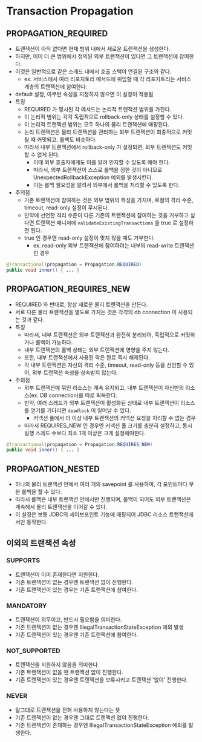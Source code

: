 # Transaction Propagation
## PROPAGATION_REQUIRED
- 트랜잭션이 아직 없다면 현재 범위 내에서 새로운 트랜잭션을 생성한다.
- 하지만, 이미 더 큰 범위에서 정의된 외부 트랜잭션이 있다면 그 트랜잭션에 참여한다.
- 이것은 일반적으로 같은 스레드 내에서 호출 스택이 연결된 구조와 같다.
    - ex. 서비스에서 여러 리포지토리 메서드에 위임할 때 각 리포지토리는 서비스 계층의 트랜잭션에 참여한다.
- default 설정, 아무런 속성을 지정하지 않으면 이 설정이 적용됨
- 특징
    - REQUIRED 가 명시된 각 메서드는 논리적 트랜잭션 범위를 가진다.
    - 이 논리적 범위는 각각 독립적으로 rollback-only 상태를 설정할 수 있다.
    - 이 논리적 트랜잭션 범위는 모두 하나의 물리 트랜잭션에 매핑된다.
    - 논리 트랜잭션은 물리 트랜잭션을 관리하는 외부 트랜잭션이 최종적으로 커밋될 때 커밋되고, 롤백도 비슷하다.
    - 따라서 내부 트랜잭션에서 rollback-only 가 설정되면, 외부 트랜잭션도 커밋할 수 없게 된다.
        - 이때 외부 호출자에게도 이를 알려 인지할 수 있도록 해야 한다.
        - 따라서, 외부 트랜잭션이 스스로 롤백을 정한 것이 아니므로 UnexpectedRollbackException 예외를 발생시킨다.
        - 이는 롤백 필요성을 알려서 외부에서 롤백을 처리할 수 있도록 한다.
- 주의점
    - 기존 트랜잭션에 참여하는 것은 외부 범위의 특성을 가지며, 로컬의 격리 수준, timeout, read-only 설정이 무시된다.
    - 만약에 선언한 격리 수준이 다른 기존의 트랜잭션에 참여하는 것을 거부하고 싶다면 트랜잭션 매니저에 `validateExistingTransactions` 을 true 로 설정하면 된다.
    - true 인 경우엔 read-only 설정이 맞지 않을 때도 거부한다.
        - ex. read-only 외부 트랜잭션에 참여하려는 내부의 read-write 트랜잭션인 경우
```java
@Transactional(propagation = Propagation.REQUIRED)
public void inner() { ... }
```
## PROPAGATION_REQUIRES_NEW
- REQUIRED 와 반대로, 항상 새로운 물리 트랜잭션을 만든다.
- 서로 다른 물리 트랜잭션을 별도로 가지는 것은 각각의 db connection 이 사용되는 것과 같다.
- 특징
    - 따라서, 내부 트랜잭션은 외부 트랜잭션과 완전히 분리되어, 독립적으로 커밋하거나 롤백이 가능하다.
    - 내부 트랜잭션의 롤백 상태는 외부 트랜잭션에 영향을 주지 않는다.
    - 또한, 내부 트랜잭션에서 사용된 락은 완료 즉시 해제된다.
    - 각 내부 트랜잭션은 자신의 격리 수준, timeout, read-only 등을 선언할 수 있어, 외부 트랜잭션 속성을 상속받지 않는다.
- 주의점
    - 외부 트랜잭션에 묶인 리소스는 계속 유지되고, 내부 트랜잭션이 자신만의 리소스(ex. DB connection)를 따로 획득한다.
    - 만약, 여러 스레드가 외부 트랜잭션이 활성화된 상태로 내부 트랜잭션이 리소스를 얻기를 기다리면 `deadlock` 이 일어날 수 있다.
        - 커넥션 풀에서 더 이상 내부 트랜잭션의 커넥션 요청을 처리할 수 없는 경우
    - 따라서 REQUIRES_NEW 인 경우엔 커넥션 풀 크기를 충분히 설정하고, 동시 실행 스레드 수보다 최소 1개 이상은 크게 설정해야한다.
```java
@Transactional(propagation = Propagation.REQUIRES_NEW)
public void inner() { ... }
```
## PROPAGATION_NESTED
- 하나의 물리 트랜잭션 안에서 여러 개의 savepoint 를 사용하여, 각 포인트마다 부분 롤백을 할 수 있다.
- 따라서 롤백은 내부 트랜잭션 안에서만 진행되며, 롤백이 되어도 외부 트랜잭션은 계속해서 물리 트랜잭션을 이어갈 수 있다.
- 이 설정은 보통 JDBC의 세이브포인트 기능에 매핑되어 JDBC 리소스 트랜잭션에서만 동작한다.

## 이외의 트랜잭션 속성
### SUPPORTS
- 트랜잭션이 이미 존재한다면 지원한다.
- 기존 트랜잭션이 없는 경우엔 트랜잭션 없이 진행한다.
- 기존 트랜잭션이 있는 경우는 기존 트랜잭션에 참여한다.

### MANDATORY
- 트랜잭션이 의무이고, 반드시 필요함을 의미한다.
- 기존 트랜잭션이 없는 경우엔 IllegalTransactionStateException 예외 발생
- 기존 트랜잭션이 있는 경우엔 기존 트랜잭션에 참여한다.

### NOT_SUPPORTED
- 트랜잭션을 지원하지 않음을 의미한다.
- 기존 트랜잭션이 없을 땐 트랜잭션 없이 진행한다.
- 기존 트랜잭션이 있는 경우엔 트랜잭션을 보류시키고 트랜잭션 '없이' 진행한다.

### NEVER
- 말그대로 트랜잭션을 전혀 사용하지 않는다는 뜻
- 기존 트랜잭션이 없는 경우엔 그대로 트랜잭션 없이 진행한다.
- 기존 트랜잭션이 존재하는 경우엔 IllegalTransactionStateException 예외를 발생한다.




    
    


